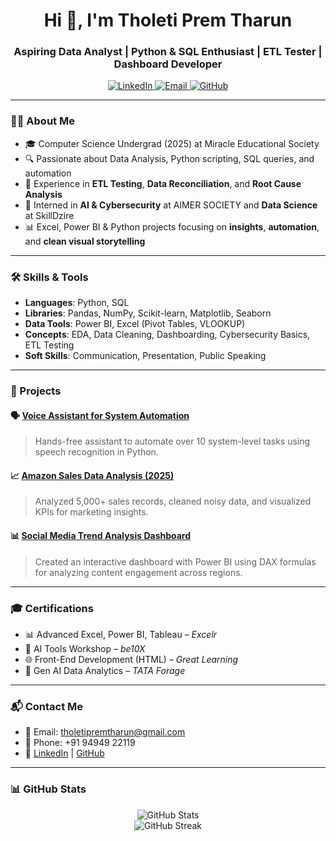 <h1 align="center">Hi 👋, I'm Tholeti Prem Tharun</h1>
<h3 align="center">Aspiring Data Analyst | Python & SQL Enthusiast | ETL Tester | Dashboard Developer</h3>

<p align="center">
  <a href="https://www.linkedin.com/in/tholeti-prem-tharun-487438282" target="_blank">
    <img src="https://img.shields.io/badge/-LinkedIn-blue?style=flat-square&logo=linkedin" alt="LinkedIn"/>
  </a>
  <a href="mailto:tholetipremtharun@gmail.com">
    <img src="https://img.shields.io/badge/-Gmail-D14836?style=flat-square&logo=gmail&logoColor=white" alt="Email"/>
  </a>
  <a href="https://github.com/PremTharunTholeti" target="_blank">
    <img src="https://img.shields.io/badge/-GitHub-181717?style=flat-square&logo=github" alt="GitHub"/>
  </a>
</p>

---

### 👨‍💻 About Me
- 🎓 Computer Science Undergrad (2025) at Miracle Educational Society
- 🔍 Passionate about Data Analysis, Python scripting, SQL queries, and automation
- 🧪 Experience in **ETL Testing**, **Data Reconciliation**, and **Root Cause Analysis**
- 💼 Interned in **AI & Cybersecurity** at AIMER SOCIETY and **Data Science** at SkillDzire
- 📊 Excel, Power BI & Python projects focusing on **insights**, **automation**, and **clean visual storytelling**

---

### 🛠️ Skills & Tools
- **Languages**: Python, SQL
- **Libraries**: Pandas, NumPy, Scikit-learn, Matplotlib, Seaborn
- **Data Tools**: Power BI, Excel (Pivot Tables, VLOOKUP)
- **Concepts**: EDA, Data Cleaning, Dashboarding, Cybersecurity Basics, ETL Testing
- **Soft Skills**: Communication, Presentation, Public Speaking

---

### 🚀 Projects

#### 🗣️ [Voice Assistant for System Automation](https://github.com/PremTharunTholeti/Voice-assistant-project-code.git)
> Hands-free assistant to automate over 10 system-level tasks using speech recognition in Python.

#### 📈 [Amazon Sales Data Analysis (2025)](https://github.com/PremTharunTholeti/Data-Analysis.git)
> Analyzed 5,000+ sales records, cleaned noisy data, and visualized KPIs for marketing insights.

#### 📊 [Social Media Trend Analysis Dashboard](https://github.com/PremTharunTholeti/Social-media-trend-analysis.git)
> Created an interactive dashboard with Power BI using DAX formulas for analyzing content engagement across regions.

---

### 🎓 Certifications
- 📊 Advanced Excel, Power BI, Tableau – *Excelr*
- 🤖 AI Tools Workshop – *be10X*
- 🌐 Front-End Development (HTML) – *Great Learning*
- 🧠 Gen AI Data Analytics – *TATA Forage*

---

### 📬 Contact Me
- 📧 Email: tholetipremtharun@gmail.com  
- 📱 Phone: +91 94949 22119  
- 🔗 [LinkedIn](https://linkedin.com/in/tholeti-prem-tharun-487438282) | [GitHub](https://github.com/PremTharunTholeti)

---

### 📊 GitHub Stats

<p align="center">
  <img src="https://github-readme-stats.vercel.app/api?username=PremTharunTholeti&show_icons=true&theme=radical" alt="GitHub Stats"/>
  <br/>
  <img src="https://github-readme-streak-stats.herokuapp.com?user=PremTharunTholeti&theme=radical" alt="GitHub Streak"/>
</p>
